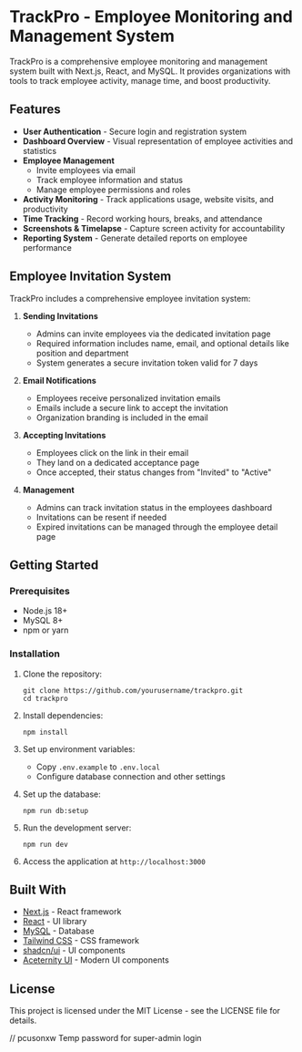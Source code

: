 # TrackPro - Employee Monitoring and Management System

TrackPro is a comprehensive employee monitoring and management system built with Next.js, React, and MySQL. It provides organizations with tools to track employee activity, manage time, and boost productivity.

## Features

- **User Authentication** - Secure login and registration system
- **Dashboard Overview** - Visual representation of employee activities and statistics
- **Employee Management**
  - Invite employees via email
  - Track employee information and status
  - Manage employee permissions and roles
- **Activity Monitoring** - Track applications usage, website visits, and productivity
- **Time Tracking** - Record working hours, breaks, and attendance
- **Screenshots & Timelapse** - Capture screen activity for accountability
- **Reporting System** - Generate detailed reports on employee performance

## Employee Invitation System

TrackPro includes a comprehensive employee invitation system:

1. **Sending Invitations**
   - Admins can invite employees via the dedicated invitation page
   - Required information includes name, email, and optional details like position and department
   - System generates a secure invitation token valid for 7 days

2. **Email Notifications**
   - Employees receive personalized invitation emails
   - Emails include a secure link to accept the invitation
   - Organization branding is included in the email

3. **Accepting Invitations**
   - Employees click on the link in their email
   - They land on a dedicated acceptance page
   - Once accepted, their status changes from "Invited" to "Active"

4. **Management**
   - Admins can track invitation status in the employees dashboard
   - Invitations can be resent if needed
   - Expired invitations can be managed through the employee detail page

## Getting Started

### Prerequisites

- Node.js 18+
- MySQL 8+
- npm or yarn

### Installation

1. Clone the repository:
   ```
   git clone https://github.com/yourusername/trackpro.git
   cd trackpro
   ```

2. Install dependencies:
   ```
   npm install
   ```

3. Set up environment variables:
   - Copy `.env.example` to `.env.local`
   - Configure database connection and other settings

4. Set up the database:
   ```
   npm run db:setup
   ```

5. Run the development server:
   ```
   npm run dev
   ```

6. Access the application at `http://localhost:3000`

## Built With

- [Next.js](https://nextjs.org/) - React framework
- [React](https://reactjs.org/) - UI library
- [MySQL](https://mysql.com/) - Database
- [Tailwind CSS](https://tailwindcss.com/) - CSS framework
- [shadcn/ui](https://ui.shadcn.com/) - UI components
- [Aceternity UI](https://ui.aceternity.com/) - Modern UI components

## License

This project is licensed under the MIT License - see the LICENSE file for details.



// pcusonxw Temp password for super-admin login